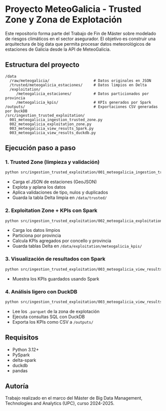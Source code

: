# Proyecto MeteoGalicia - Trusted Zone y Zona de Explotación

Este repositorio forma parte del Trabajo de Fin de Máster sobre modelado de riesgos climáticos en el sector asegurador. El objetivo es construir una arquitectura de big data que permita procesar datos meteorológicos de estaciones de Galicia desde la API de MeteoGalicia.

## Estructura del proyecto

```
/data
  /raw/meteogalicia/                    # Datos originales en JSON
  /trusted/meteogalicia_estaciones/     # Datos limpios en Delta
  /exploitation/
     /meteogalicia_estaciones/          # Datos particionados por provincia
     /meteogalicia_kpis/                # KPIs generados por Spark
/outputs/                               # Exportaciones CSV generadas por DuckDB
/src/ingestion_trusted_exploitation/
  001_meteogalicia_ingestion_trusted_zone.py
  002_meteogalicia_exploitation_zone.py
  003_meteogalicia_view_results_Spark.py
  003_meteogalicia_view_results_duckdb.py
```

## Ejecución paso a paso

### 1. Trusted Zone (limpieza y validación)
```bash
python src/ingestion_trusted_exploitation/001_meteogalicia_ingestion_trusted_zone.py
```
- Carga el JSON de estaciones (GeoJSON)
- Explota y aplana los datos
- Aplica validaciones de tipo, nulos y duplicados
- Guarda la tabla Delta limpia en `/data/trusted/`

### 2. Exploitation Zone + KPIs con Spark
```bash
python src/ingestion_trusted_exploitation/002_meteogalicia_exploitation_zone.py
```
- Carga los datos limpios
- Particiona por provincia
- Calcula KPIs agregados por concello y provincia
- Guarda tablas Delta en `/data/exploitation/meteogalicia_kpis/`

### 3. Visualización de resultados con Spark
```bash
python src/ingestion_trusted_exploitation/003_meteogalicia_view_results_Spark.py
```
- Muestra los KPIs guardados usando Spark

### 4. Análisis ligero con DuckDB
```bash
python src/ingestion_trusted_exploitation/003_meteogalicia_view_results_duckdb.py
```
- Lee los `.parquet` de la zona de explotación
- Ejecuta consultas SQL con DuckDB
- Exporta los KPIs como CSV a `/outputs/`

## Requisitos
- Python 3.12+
- PySpark
- delta-spark
- duckdb
- pandas

## Autoría
Trabajo realizado en el marco del Máster de Big Data Management, Technologies and Analytics (UPC), curso 2024-2025.

